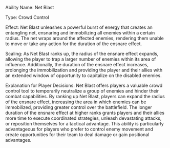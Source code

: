 Ability Name: Net Blast

Type: Crowd Control

Effect: Net Blast unleashes a powerful burst of energy that creates an entangling net, ensnaring and immobilizing all enemies within a certain radius. The net wraps around the affected enemies, rendering them unable to move or take any action for the duration of the ensnare effect.

Scaling: As Net Blast ranks up, the radius of the ensnare effect expands, allowing the player to trap a larger number of enemies within its area of influence. Additionally, the duration of the ensnare effect increases, prolonging the immobilization and providing the player and their allies with an extended window of opportunity to capitalize on the disabled enemies.

Explanation for Player Decisions: Net Blast offers players a valuable crowd control tool to temporarily neutralize a group of enemies and hinder their combat capabilities. By ranking up Net Blast, players can expand the radius of the ensnare effect, increasing the area in which enemies can be immobilized, providing greater control over the battlefield. The longer duration of the ensnare effect at higher ranks grants players and their allies more time to execute coordinated strategies, unleash devastating attacks, or reposition themselves for a tactical advantage. This ability is particularly advantageous for players who prefer to control enemy movement and create opportunities for their team to deal damage or gain positional advantages.